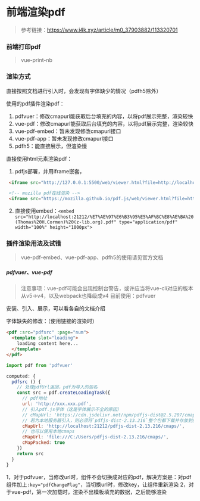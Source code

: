 # 前端渲染pdf

> 参考链接：https://www.i4k.xyz/article/m0_37903882/113320701

### 前端打印pdf

> vue-print-nb

### 渲染方式

直接按照文档进行引入时，会发现有字体缺少的情况（pdfh5除外）

使用的pdf插件渲染pdf：
1. pdfvuer：修改cmapurl能获取后台填充的内容，以将pdf展示完整，渲染较快
2. vue-pdf：修改cmapurl能获取后台填充的内容，以将pdf展示完整，渲染较快
3. vue-pdf-embed：暂未发现修改cmapurl接口
4. vue-pdf-app：暂未发现修改cmapurl接口
5. pdfh5：能直接展示，但渲染慢

直接使用html元素渲染pdf：
  1. pdfjs部署，并用iframe嵌套，
  ```html
   <iframe src="http://127.0.0.1:5500/web/viewer.html?file=http://localhost:21212/%E7%AE%97%E6%B3%95%E5%AF%BC%E8%AE%BA%20(Thomas%20H.Cormen)%20(z-lib.org).pdf" width="100%" height="1000px"></iframe>

   <!-- mozilla pdf在线渲染 -->
   <iframe src="https://mozilla.github.io/pdf.js/web/viewer.html?file=http://localhost:21212/%E7%AE%97%E6%B3%95%E5%AF%BC%E8%AE%BA%20(Thomas%20H.Cormen)%20(z-lib.org).pdf" width="100%" height="1000px"></iframe>

   ```
  2. 直接使用embed：`<embed src="http://localhost:21212/%E7%AE%97%E6%B3%95%E5%AF%BC%E8%AE%BA%20(Thomas%20H.Cormen)%20(z-lib.org).pdf" type="application/pdf" width="100%" height="1000px">`

### 插件渲染用法及试错

> vue-pdf-embed、vue-pdf-app、pdfh5的使用请见官方文档

##### pdfvuer、vue-pdf

> 注意事项：vue-pdf可能会出现控制台警告，或许应当将vue-cli对应的版本从v5->v4，以及webpack也降级成v4
> 目前使用：pdfvuer

安装、引入、展示，可以看各自的文档介绍

字体缺失的修改：（使用链接的渲染时）
```html
<pdf :src="pdfsrc" :page="num">
  <template slot="loading">
    loading content here...
  </template>
</pdf>
```
```javascript
import pdf from 'pdfvuer'

computed: {
  pdfsrc () {
    // 处理pdfUrl返回，pdf为导入的包名
    const src = pdf.createLoadingTask({
      // pdf地址
      url: 'http://xxx.xxx.pdf',
      // 引入pdf.js字体（这是字体展示不全的原因）
      // cMapUrl: 'https://cdn.jsdelivr.net/npm/pdfjs-dist@2.5.207/cmaps/',
      // 若为本地服务器引入，则必须将`pdfjs-dist-2.13.216`整个包都下载并存放到服务器上，不能只下载cmaps文件夹
      cMapUrl: 'http://localhost:21212/pdfjs-dist-2.13.216/cmaps/',
      // 也可以使用本地cmaps
      cMapUrl: 'file:///C:/Users/pdfjs-dist-2.13.216/cmaps/',
      cMapPacked: true
    })
    return src
  }
}
```

1，对于pdfvuer，当修改url时，组件不会切换成对应的pdf，解决方案是：对pdf组件加上`:key="pdfChangeFlag"`，当切换url时，修改key，让组件重新渲染
2，对于vue-pdf，第一次加载时，渲染不出模板填充的数据，之后能够渲染
